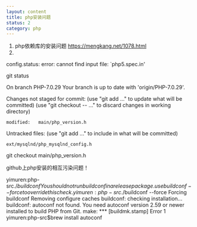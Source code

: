 ```yaml
---
layout: content
title: php安装问题
status: 2 
category: php
---
```



1. php依赖库的安装问题 https://mengkang.net/1078.html
2. 

config.status: error: cannot find input file: `php5.spec.in'


git status 

On branch PHP-7.0.29
Your branch is up to date with 'origin/PHP-7.0.29'.

Changes not staged for commit:
  (use "git add <file>..." to update what will be committed)
  (use "git checkout -- <file>..." to discard changes in working directory)

	modified:   main/php_version.h

Untracked files:
  (use "git add <file>..." to include in what will be committed)

	ext/mysqlnd/php_mysqlnd_config.h


git checkout  main/php_version.h



github上php安装的相互污染问题！



yimuren:php-src$./buildconf
You should not run buildconf in a release package.
use buildconf --force to override this check.
yimuren:php-src$./buildconf --force
Forcing buildconf
Removing configure caches
buildconf: checking installation...
buildconf: autoconf not found.
           You need autoconf version 2.59 or newer installed
           to build PHP from Git.
make: *** [buildmk.stamp] Error 1
yimuren:php-src$brew install autoconf